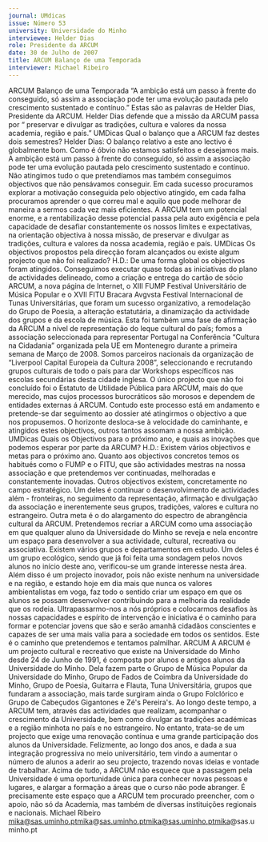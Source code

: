 ```yaml
---
journal: UMdicas
issue: Número 53
university: Universidade do Minho
interviewee: Helder Dias
role: Presidente da ARCUM
date: 30 de Julho de 2007
title: ARCUM Balanço de uma Temporada
interviewer: Michael Ribeiro
---
```


ARCUM Balanço de uma Temporada
“A ambição está um passo à frente do conseguido, só assim a associação pode ter uma evolução pautada pelo crescimento sustentado e contínuo.” Estas são as
palavras de Helder Dias, Presidente da ARCUM. Helder Dias defende que a missão da ARCUM passa por “ preservar e divulgar as tradições, cultura e valores da nossa
academia, região e país.”
UMDicas Qual o balanço que a ARCUM faz
destes dois semestres?
Helder Dias: O balanço relativo a este ano lectivo é
globalmente bom. Como é óbvio não estamos
satisfeitos e desejamos mais. A ambição está um
passo à frente do conseguido, só assim a associação
pode ter uma evolução pautada pelo crescimento
sustentado e contínuo. Não atingimos tudo o que
pretendíamos mas também conseguimos objectivos
que não pensávamos conseguir. Em cada sucesso
procuramos explorar a motivação conseguida pelo
objectivo atingido, em cada falha procuramos
aprender o que correu mal e aquilo que pode
melhorar de maneira a sermos cada vez mais
eficientes. A ARCUM tem um potencial enorme, e a
rentabilização desse potencial passa pela auto exigência e pela capacidade de desafiar
constantemente os nossos limites e expectativas, na
orientação objectiva à nossa missão, de preservar e
divulgar as tradições, cultura e valores da nossa
academia, região e país.
UMDicas Os objectivos propostos pela direcção
foram alcançados ou existe algum projecto que
não foi realizado?
H.D.: De uma forma global os objectivos foram
atingidos. Conseguimos executar quase todas as
iniciativas do plano de actividades delineado, como a
criação e entrega do cartão de sócio ARCUM, a nova
página de Internet, o XIII FUMP Festival
Universitário de Música Popular e o XVII FITU
Bracara Avgvsta Festival Internacional de Tunas
Universitárias, que foram um sucesso organizativo, a
remodelação do Grupo de Poesia, a alteração
estatutária, a dinamização da actividade dos grupos
e da escola de música. Esta foi também uma fase de
afirmação da ARCUM a nível de representação do
leque cultural do país; fomos a associação
seleccionada para representar Portugal na
Conferência “Cultura na Cidadania” organizada pela
UE em Montenegro durante a primeira semana de
Março de 2008. Somos parceiros nacionais da
organização de “Liverpool Capital Europeia da
Cultura 2008”, seleccionando e recrutando grupos
culturais de todo o país para dar Workshops
específicos nas escolas secundárias desta cidade
inglesa. O único projecto que não foi concluído foi o
Estatuto de Utilidade Pública para ARCUM, mais do
que merecido, mas cujos processos burocráticos são
morosos e dependem de entidades externas á
ARCUM. Contudo este processo está em
andamento e pretende-se dar seguimento ao dossier
até atingirmos o objectivo a que nos propusemos. O
horizonte desloca-se à velocidade do caminhante, e
atingidos estes objectivos, outros tantos assomam a
nossa ambição.
UMDicas Quais os Objectivos para o próximo
ano, e quais as inovações que podemos esperar
por parte da ARCUM?
H.D.: Existem vários objectivos e metas para o
próximo ano. Quanto aos objectivos concretos temos
os habitués como o FUMP e o FITU, que são
actividades mestras na nossa associação e que
pretendemos ver continuadas, melhoradas e
constantemente inovadas. Outros objectivos
existem, concretamente no campo estratégico. Um
deles é continuar o desenvolvimento de actividades
além - fronteiras, no seguimento da representação,
afirmação e divulgação da associação e
inerentemente seus grupos, tradições, valores e
cultura no estrangeiro. Outra meta é o do
alargamento do espectro de abrangência cultural da
ARCUM. Pretendemos recriar a ARCUM como uma
associação em que qualquer aluno da Universidade
do Minho se reveja e nela encontre um espaço para
desenvolver a sua actividade, cultural, recreativa ou
associativa. Existem vários grupos e departamentos
em estudo. Um deles é um grupo ecológico, sendo
que já foi feita uma sondagem pelos novos alunos no
início deste ano, verificou-se um grande interesse
nesta área. Além disso é um projecto inovador, pois
não existe nenhum na universidade e na região, e
estando hoje em dia mais que nunca os valores
ambientalistas em voga, faz todo o sentido criar um
espaço em que os alunos se possam desenvolver
contribuindo para a melhoria da realidade que os
rodeia. Ultrapassarmo-nos a nós próprios e
colocarmos desafios às nossas capacidades e
espírito de intervenção e iniciativa é o caminho para
formar e potenciar jovens que são e serão amanhã
cidadãos conscientes e capazes de ser uma mais
valia para a sociedade em todos os sentidos. Este é o
caminho que pretendemos e tentamos palmilhar.
ARCUM
A ARCUM é um projecto cultural e recreativo que
existe na Universidade do Minho desde 24 de Junho
de 1991, é composta por alunos e antigos alunos da
Universidade do Minho. Dela fazem parte o Grupo de
Música Popular da Universidade do Minho, Grupo de
Fados de Coimbra da Universidade do Minho, Grupo
de Poesia, Guitarra e Flauta, Tuna Universitária,
grupos que fundaram a associação, mais tarde
surgiram ainda o Grupo Folclórico e Grupo de
Cabeçudos Gigantones e Zé's Pereira's.
Ao longo deste tempo, a ARCUM tem, através das
actividades que realizam, acompanhar o
crescimento da Universidade, bem como divulgar as
tradições académicas e a região minhota no país e
no estrangeiro.
No entanto, trata-se de um projecto que exige uma
renovação contínua e uma grande participação dos
alunos da Universidade. Felizmente, ao longo dos
anos, e dada a sua integração progressiva no meio
universitário, tem vindo a aumentar o número de
alunos a aderir ao seu projecto, trazendo novas
ideias e vontade de trabalhar. Acima de tudo, a
ARCUM não esquece que a passagem pela
Universidade é uma oportunidade única para
conhecer novas pessoas e lugares, e alargar a
formação a áreas que o curso não pode abranger.
É precisamente este espaço que a ARCUM tem
procurado preencher, com o apoio, não só da
Academia, mas também de diversas instituições
regionais e nacionais.
Michael Ribeiro
mika@sas.uminho.ptmika@sas.uminho.ptmika@sas.uminho.ptmika@sas.uminho.pt